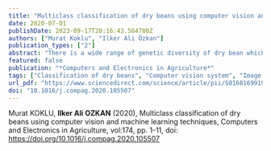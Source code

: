 ```yaml
---
title: "Multiclass classification of dry beans using computer vision and machine learning techniques"
date: 2020-07-01
publishDate: 2023-09-17T20:16:43.564780Z
authors: ["Murat Koklu", "Ilker Ali Özkan"]
publication_types: ["2"]
abstract: "There is a wide range of genetic diversity of dry bean which is the most produced one among the edible legume crops in the world. Seed quality is definitely influential in crop production. Therefore, seed classification is essential for both marketing and production to provide the principles of sustainable agricultural systems. The primary objective of this study is to provide a method for obtaining uniform seed varieties from crop production, which is in the form of population, so the seeds are not certified as a sole variety. Thus, a computer vision system was developed to distinguish seven different registered varieties of dry beans with similar features in order to obtain uniform seed classification. For the classification model, images of 13,611 grains of 7 different registered dry beans were taken with a high-resolution camera. A user-friendly interface was designed using the MATLAB graphical user interface (GUI). Bean images obtained by computer vision system (CVS) were subjected to segmentation and feature extraction stages, and a total of 16 features; 12 dimension and 4 shape forms, were obtained from the grains. Multilayer perceptron (MLP), Support Vector Machine (SVM), k-Nearest Neighbors (kNN), Decision Tree (DT) classification models were created with 10-fold cross validation and performance metrics were compared. Overall correct classification rates have been determined as 91.73%, 93.13%, 87.92% and 92.52% for MLP, SVM, kNN and DT, respectively. The SVM classification model, which has the highest accuracy results, has classified the Barbunya, Bombay, Cali, Dermason, Horoz, Seker and Sira bean varieties with 92.36%, 100.00%, 95.03%, 94.36%, 94.92%, 94.67% and 86.84%, respectively. With these results, the demands of the producers and the customers are largely met about obtaining uniform bean varieties."
featured: false
publication: "*Computers and Electronics in Agriculture*"
tags: ["Classification of dry beans", "Computer vision system", "Image processing", "Machine learning techniques"]
url_pdf: "https://www.sciencedirect.com/science/article/pii/S0168169919311573"
doi: "10.1016/j.compag.2020.105507"
---
```

Murat KOKLU, **Ilker Ali OZKAN** (2020), Multiclass classification of dry beans using computer vision and machine learning techniques, Computers and Electronics in Agriculture, vol:174,  pp. 1-11, doi: https://doi.org/10.1016/j.compag.2020.105507
